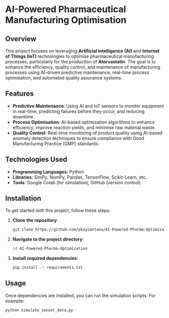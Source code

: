 # AI-Powered Pharmaceutical Manufacturing Optimisation

## Overview

This project focuses on leveraging **Artificial Intelligence (AI)** and **Internet of Things (IoT)** technologies to optimise pharmaceutical manufacturing processes, particularly for the production of **Atorvastatin**. The goal is to enhance the efficiency, quality control, and maintenance of manufacturing processes using AI-driven predictive maintenance, real-time process optimisation, and automated quality assurance systems.

## Features

- **Predictive Maintenance**: Using AI and IoT sensors to monitor equipment in real-time, predicting failures before they occur, and reducing downtime.
- **Process Optimisation**: AI-based optimisation algorithms to enhance efficiency, improve reaction yields, and minimise raw material waste.
- **Quality Control**: Real-time monitoring of product quality using AI-based anomaly detection techniques to ensure compliance with Good Manufacturing Practice (GMP) standards.

## Technologies Used

- **Programming Languages**: Python
- **Libraries**: SimPy, NumPy, Pandas, TensorFlow, Scikit-Learn, etc.
- **Tools**: Google Colab (for simulation), GitHub (version control)

## Installation

To get started with this project, follow these steps:

1. **Clone the repository**:
    ```bash
    git clone https://github.com/pkaysantana/AI-Powered-Pharma-Optimisation.git
    ```

2. **Navigate to the project directory**:
    ```bash
    cd AI-Powered-Pharma-Optimization
    ```

3. **Install required dependencies**:
    ```bash
    pip install -r requirements.txt
    ```

## Usage

Once dependencies are installed, you can run the simulation scripts. For example:

```bash
python simulate_sensor_data.py
